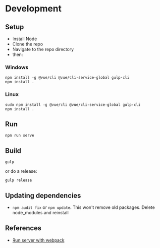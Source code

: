 # Development

## Setup

* Install Node
* Clone the repo
* Navigate to the repo directory
* then:

### Windows
```
npm install -g @vue/cli @vue/cli-service-global gulp-cli
npm install .
```

### Linux
```
sudo npm install -g @vue/cli @vue/cli-service-global gulp-cli
npm install .
```

## Run
```
npm run serve
```

## Build
```
gulp
```

or do a release:
```
gulp release
```

## Updating dependencies
* `npm audit fix` or `npm update`. This won't remove old packages. Delete node_modules and reinstall

## References
* [Run server with webpack](https://dennisreimann.de/articles/vue-cli-serve-express.html)

